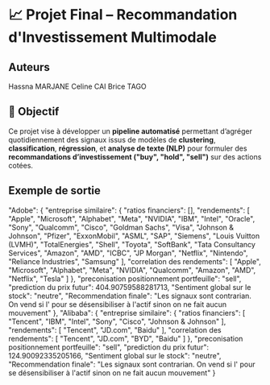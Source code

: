 # 📈 Projet Final – Recommandation d'Investissement Multimodale

## Auteurs 
Hassna MARJANE
Celine CAI 
Brice TAGO

## 🎯 Objectif

Ce projet vise à développer un **pipeline automatisé** permettant d’agréger quotidiennement des signaux issus de modèles de **clustering**, **classification**, **régression**, et **analyse de texte (NLP)** pour formuler des **recommandations d’investissement ("buy", "hold", "sell")** sur des actions cotées.

## Exemple de sortie

"Adobe": {
        "entreprise similaire": {
            "ratios financiers": [],
            "rendements": [
                "Apple",
                "Microsoft",
                "Alphabet",
                "Meta",
                "NVIDIA",
                "IBM",
                "Intel",
                "Oracle",
                "Sony",
                "Qualcomm",
                "Cisco",
                "Goldman Sachs",
                "Visa",
                "Johnson & Johnson",
                "Pfizer",
                "ExxonMobil",
                "ASML",
                "SAP",
                "Siemens",
                "Louis Vuitton (LVMH)",
                "TotalEnergies",
                "Shell",
                "Toyota",
                "SoftBank",
                "Tata Consultancy Services",
                "Amazon",
                "AMD",
                "ICBC",
                "JP Morgan",
                "Netflix",
                "Nintendo",
                "Reliance Industries",
                "Samsung"
            ],
            "correlation des rendements": [
                "Apple",
                "Microsoft",
                "Alphabet",
                "Meta",
                "NVIDIA",
                "Qualcomm",
                "Amazon",
                "AMD",
                "Netflix",
                "Tesla"
            ]
        },
        "preconisation positionnement portfeuille": "sell",
        "prediction du prix futur": 404.90759588281713,
        "Sentiment global sur le stock": "neutre",
        "Recommendation finale": "Les signaux sont contrarian. On vend si l' pour se désensibiliser à l'actif sinon on ne fait aucun mouvement"
    },
    "Alibaba": {
        "entreprise similaire": {
            "ratios financiers": [
                "Tencent",
                "IBM",
                "Intel",
                "Sony",
                "Cisco",
                "Johnson & Johnson"
            ],
            "rendements": [
                "Tencent",
                "JD.com",
                "Baidu"
            ],
            "correlation des rendements": [
                "Tencent",
                "JD.com",
                "BYD",
                "Baidu"
            ]
        },
        "preconisation positionnement portfeuille": "sell",
        "prediction du prix futur": 124.90092335205166,
        "Sentiment global sur le stock": "neutre",
        "Recommendation finale": "Les signaux sont contrarian. On vend si l' pour se désensibiliser à l'actif sinon on ne fait aucun mouvement"
    }